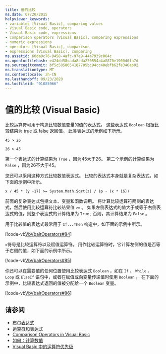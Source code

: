 ```yaml
---
title: 值的比较
ms.date: 07/20/2015
helpviewer_keywords:
- variables [Visual Basic], comparing values
- Visual Basic code, operators
- Visual Basic code, expressions
- comparison operators [Visual Basic], comparing expressions
- numeric expressions
- operators [Visual Basic], comparison
- expressions [Visual Basic], comparing
ms.assetid: 60da0c76-9458-4afc-97e9-44a7939c064c
ms.openlocfilehash: e424dd58cada8cda250554a4a8870e1900d0fa7d
ms.sourcegitcommit: bf5c5850654187705bc94cc40ebfb62fe346ab02
ms.translationtype: MT
ms.contentlocale: zh-CN
ms.lasthandoff: 09/23/2020
ms.locfileid: "91085966"
---
```

# <a name="value-comparisons-visual-basic"></a>值的比较 (Visual Basic)

比较运算符可用于构造比较数值变量的值的表达式。 这些表达式 `Boolean` 根据比较结果为 true 或 false 返回值。 此类表达式的示例如下所示。  
  
 `45 > 26`  
  
 `26 > 45`  
  
 第一个表达式的计算结果为 `True` ，因为45大于26。 第二个示例的计算结果为 `False` ，因为26不大于45。  
  
 您还可以采用这种方式比较数值表达式。 比较的表达式本身就是复杂表达式，如下面的示例中所示。  
  
 `x / 45 * (y +17) >= System.Math.Sqrt(z) / (p - (x * 16))`  
  
 前面的复杂表达式包括文本、变量和函数调用。 将计算比较运算符两侧的表达式，然后使用比较运算符比较结果值 `>=` 。 如果左侧表达式的值大于或等于右侧表达式的值，则整个表达式的计算结果为 `True` ; 否则，其计算结果为 `False` 。  
  
 用于比较值的表达式最常用于 `If...Then` 构造中，如下面的示例中所示。  
  
 [!code-vb[VbVbalrOperators#84](~/samples/snippets/visualbasic/VS_Snippets_VBCSharp/VbVbalrOperators/VB/Class1.vb#84)]  
  
 `=`符号是比较运算符以及赋值运算符。 用作比较运算符时，它计算左侧的值是否等于右侧的值，如下面的示例中所示。  
  
 [!code-vb[VbVbalrOperators#85](~/samples/snippets/visualbasic/VS_Snippets_VBCSharp/VbVbalrOperators/VB/Class1.vb#85)]  
  
 你还可以在需要值的任何位置使用比较表达式 `Boolean` ，如在 `If` 、 `While` 、 `Loop` 或 `ElseIf` 语句中，或者在赋值或向变量传递值时使用 `Boolean` 。 在下面的示例中，比较表达式返回的值被分配给一个 `Boolean` 变量。  
  
 [!code-vb[VbVbalrOperators#86](~/samples/snippets/visualbasic/VS_Snippets_VBCSharp/VbVbalrOperators/VB/Class1.vb#86)]  
  
## <a name="see-also"></a>请参阅

- [布尔表达式](boolean-expressions.md)
- [运算符和表达式](index.md)
- [Comparison Operators in Visual Basic](comparison-operators.md)
- [如何：计算数值](how-to-calculate-numeric-values.md)
- [Visual Basic 中的运算符优先级](../../../language-reference/operators/operator-precedence.md)
